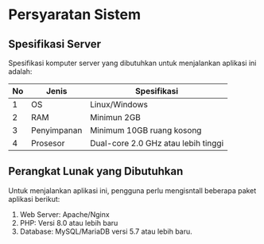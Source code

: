 # Persyaratan Sistem

## Spesifikasi Server

Spesifikasi komputer server yang dibutuhkan untuk menjalankan aplikasi ini adalah:

|No|Jenis|Spesifikasi|
|-|-|-|
|1|OS|Linux/Windows|
|2|RAM|Minimun 2GB|
|3|Penyimpanan|Minimum 10GB ruang kosong|
|4|Prosesor|Dual-core 2.0 GHz atau lebih tinggi|

## Perangkat Lunak yang Dibutuhkan

Untuk menjalankan aplikasi ini, pengguna perlu mengisntall beberapa paket aplikasi berikut:

1. Web Server: Apache/Nginx
2. PHP: Versi 8.0 atau lebih baru
3. Database: MySQL/MariaDB versi 5.7 atau lebih baru.



